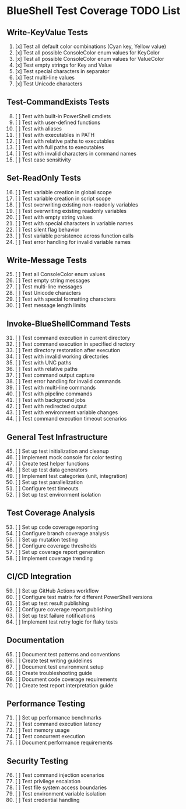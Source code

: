 # BlueShell Test Coverage TODO List

## Write-KeyValue Tests
1. [x] Test all default color combinations (Cyan key, Yellow value)
2. [x] Test all possible ConsoleColor enum values for KeyColor
3. [x] Test all possible ConsoleColor enum values for ValueColor
4. [x] Test empty strings for Key and Value
5. [x] Test special characters in separator
6. [x] Test multi-line values
7. [x] Test Unicode characters

## Test-CommandExists Tests
8. [ ] Test with built-in PowerShell cmdlets
9. [ ] Test with user-defined functions
10. [ ] Test with aliases
11. [ ] Test with executables in PATH
12. [ ] Test with relative paths to executables
13. [ ] Test with full paths to executables
14. [ ] Test with invalid characters in command names
15. [ ] Test case sensitivity

## Set-ReadOnly Tests
16. [ ] Test variable creation in global scope
17. [ ] Test variable creation in script scope
18. [ ] Test overwriting existing non-readonly variables
19. [ ] Test overwriting existing readonly variables
20. [ ] Test with empty string values
21. [ ] Test with special characters in variable names
22. [ ] Test silent flag behavior
23. [ ] Test variable persistence across function calls
24. [ ] Test error handling for invalid variable names

## Write-Message Tests
25. [ ] Test all ConsoleColor enum values
26. [ ] Test empty string messages
27. [ ] Test multi-line messages
28. [ ] Test Unicode characters
29. [ ] Test with special formatting characters
30. [ ] Test message length limits

## Invoke-BlueShellCommand Tests
31. [ ] Test command execution in current directory
32. [ ] Test command execution in specified directory
33. [ ] Test directory restoration after execution
34. [ ] Test with invalid working directories
35. [ ] Test with UNC paths
36. [ ] Test with relative paths
37. [ ] Test command output capture
38. [ ] Test error handling for invalid commands
39. [ ] Test with multi-line commands
40. [ ] Test with pipeline commands
41. [ ] Test with background jobs
42. [ ] Test with redirected output
43. [ ] Test with environment variable changes
44. [ ] Test command execution timeout scenarios

## General Test Infrastructure
45. [ ] Set up test initialization and cleanup
46. [ ] Implement mock console for color testing
47. [ ] Create test helper functions
48. [ ] Set up test data generators
49. [ ] Implement test categories (unit, integration)
50. [ ] Set up test parallelization
51. [ ] Configure test timeouts
52. [ ] Set up test environment isolation

## Test Coverage Analysis
53. [ ] Set up code coverage reporting
54. [ ] Configure branch coverage analysis
55. [ ] Set up mutation testing
56. [ ] Configure coverage thresholds
57. [ ] Set up coverage report generation
58. [ ] Implement coverage trending

## CI/CD Integration
59. [ ] Set up GitHub Actions workflow
60. [ ] Configure test matrix for different PowerShell versions
61. [ ] Set up test result publishing
62. [ ] Configure coverage report publishing
63. [ ] Set up test failure notifications
64. [ ] Implement test retry logic for flaky tests

## Documentation
65. [ ] Document test patterns and conventions
66. [ ] Create test writing guidelines
67. [ ] Document test environment setup
68. [ ] Create troubleshooting guide
69. [ ] Document code coverage requirements
70. [ ] Create test report interpretation guide

## Performance Testing
71. [ ] Set up performance benchmarks
72. [ ] Test command execution latency
73. [ ] Test memory usage
74. [ ] Test concurrent execution
75. [ ] Document performance requirements

## Security Testing
76. [ ] Test command injection scenarios
77. [ ] Test privilege escalation
78. [ ] Test file system access boundaries
79. [ ] Test environment variable isolation
80. [ ] Test credential handling 